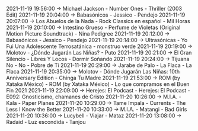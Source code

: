 2021-11-19 19:56:00 -> Michael Jackson - Number Ones - Thriller (2003 Edit)
2021-11-19 20:04:00 -> Babasónicos - Jessico - Pendejo
2021-11-19 20:07:00 -> Los Abuelos de la Nada - Rock Classics en español - Mil Horas
2021-11-19 20:10:00 -> Intestino Grueso - Perfume de Violetas (Original Motion Picture Soundtrack) - Nina Pedigree
2021-11-19 20:12:00 -> Babasónicos - Jessico - Pendejo
2021-11-19 20:14:00 -> Ultrasónicas - Yo Fui Una Adolescente Terrosatánica - monstruo verde
2021-11-19 20:19:00 -> Molotov - ¿Dónde Jugarán Las Niñas? - Puto
2021-11-19 20:21:00 -> El Gran Silencio - Libres Y Locos - Dormir Soñando
2021-11-19 20:24:00 -> Tijuana No - No - Pobre de Ti
2021-11-19 20:29:00 -> Jarabe de Palo - La Flaca - La Flaca
2021-11-19 20:35:00 -> Molotov - Dónde Jugarán Las Niñas: 10th Anniversary Edition - Chinga Tu Madre
2021-11-19 21:53:00 -> ROM (by Xataka México) - ROM (by Xataka México) - Lo que compramos en el Buen Fin 2021
2021-11-19 22:09:00 -> Herejes: El Podcast - Herejes: El Podcast - E092: Gnosticismo, chamanes de Cristo
2021-11-20 10:26:00 -> M.I.A. - Kala - Paper Planes
2021-11-20 10:29:00 -> Tame Impala - Currents - The Less I Know the Better
2021-11-20 10:33:00 -> M.I.A. - Matangi - Bad Girls
2021-11-20 10:36:00 -> Lucybell - Viajar - Mataz
2021-11-20 13:08:00 -> Radaid - Luz escondida - Tanjou
